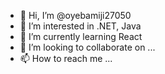 - 👋 Hi, I’m @oyebamiji27050
- 👀 I’m interested in .NET, Java
- 🌱 I’m currently learning React
- 💞️ I’m looking to collaborate on ...
- 📫 How to reach me ...

<!---
oyebamiji27050/oyebamiji27050 is a ✨ special ✨ repository because its `README.md` (this file) appears on your GitHub profile.
You can click the Preview link to take a look at your changes.
--->
